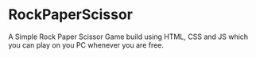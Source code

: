 # RockPaperScissor
A Simple Rock Paper Scissor Game build using HTML, CSS and JS which you can play on you PC whenever you are free.
